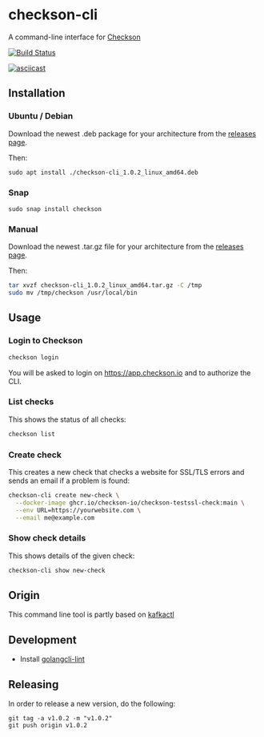 # checkson-cli

A command-line interface for [Checkson](https://checkson.io)

[![Build Status](https://github.com/checkson-io/checkson-cli/workflows/Lint%20%2F%20Test%20%2F%20IT/badge.svg?branch=main)](https://github.com/checkson-io/checkson-cli/actions)

[![asciicast](https://asciinema.org/a/sa694VnwgjjvxsvBIEecJWbEx.svg)](https://asciinema.org/a/sa694VnwgjjvxsvBIEecJWbEx)

## Installation

### Ubuntu / Debian

Download the newest .deb package for your architecture from the [releases page](https://github.com/checkson-io/checkson-cli/releases).

Then:

```
sudo apt install ./checkson-cli_1.0.2_linux_amd64.deb
```

### Snap

```
sudo snap install checkson
```

### Manual

Download the newest .tar.gz file for your architecture from the [releases page](https://github.com/checkson-io/checkson-cli/releases).

Then:

```bash
tar xvzf checkson-cli_1.0.2_linux_amd64.tar.gz -C /tmp
sudo mv /tmp/checkson /usr/local/bin
```

## Usage

### Login to Checkson

```bash
checkson login
```

You will be asked to login on https://app.checkson.io and to authorize the CLI.


### List checks

This shows the status of all checks:

```bash
checkson list
```

### Create check

This creates a new check that checks a website for SSL/TLS errors and sends
an email if a problem is found:

```bash
checkson-cli create new-check \
  --docker-image ghcr.io/checkson-io/checkson-testssl-check:main \
  --env URL=https://yourwebsite.com \
  --email me@example.com
```

### Show check details

This shows details of the given check:

```bash
checkson-cli show new-check
```

## Origin

This command line tool is partly based on [kafkactl](https://github.com/deviceinsight/kafkactl)

## Development

* Install [golangcli-lint](https://golangci-lint.run/usage/install/#local-installation)

## Releasing

In order to release a new version, do the following:

```
git tag -a v1.0.2 -m "v1.0.2"
git push origin v1.0.2
```

